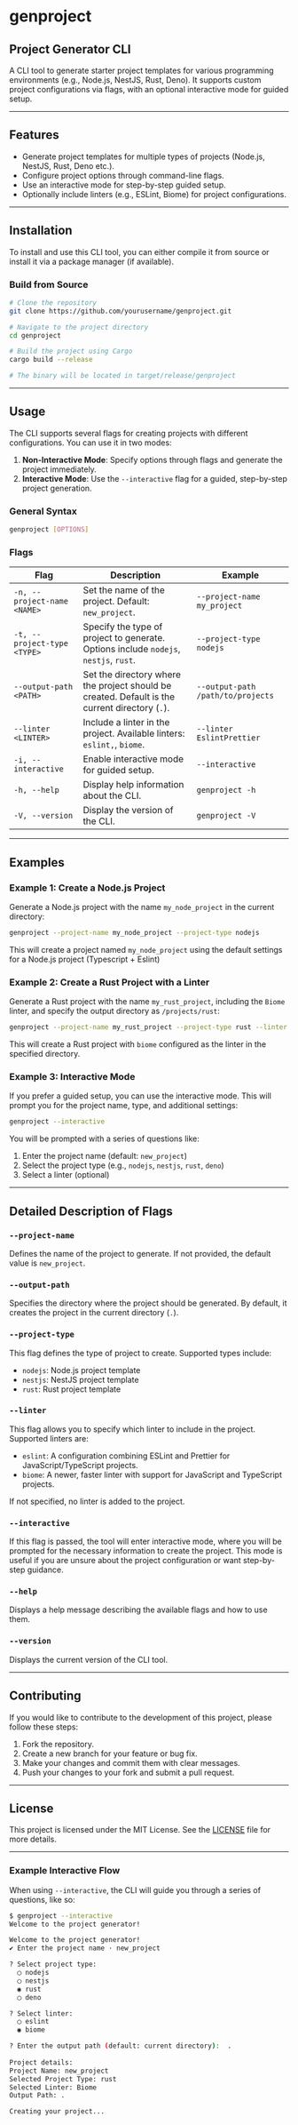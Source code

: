 
# genproject

## Project Generator CLI

A CLI tool to generate starter project templates for various programming environments (e.g., Node.js, NestJS, Rust, Deno). It supports custom project configurations via flags, with an optional interactive mode for guided setup.

---

## Features

- Generate project templates for multiple types of projects (Node.js, NestJS, Rust, Deno etc.).
- Configure project options through command-line flags.
- Use an interactive mode for step-by-step guided setup.
- Optionally include linters (e.g., ESLint, Biome) for project configurations.

---

## Installation

To install and use this CLI tool, you can either compile it from source or install it via a package manager (if available).

### Build from Source

```bash
# Clone the repository
git clone https://github.com/yourusername/genproject.git

# Navigate to the project directory
cd genproject

# Build the project using Cargo
cargo build --release

# The binary will be located in target/release/genproject
```

---

## Usage

The CLI supports several flags for creating projects with different configurations. You can use it in two modes:

1. **Non-Interactive Mode**: Specify options through flags and generate the project immediately.
2. **Interactive Mode**: Use the `--interactive` flag for a guided, step-by-step project generation.

### General Syntax

```bash
genproject [OPTIONS]
```

### Flags

| Flag                          | Description                                                                                              | Example                                      |
|-------------------------------|----------------------------------------------------------------------------------------------------------|----------------------------------------------|
| `-n, --project-name <NAME>`    | Set the name of the project. Default: `new_project`.                                                      | `--project-name my_project`                 |
| `-t, --project-type <TYPE>`    | Specify the type of project to generate. Options include `nodejs`, `nestjs`, `rust`.                    | `--project-type nodejs`                     |
| `--output-path <PATH>`         | Set the directory where the project should be created. Default is the current directory (`.`).           | `--output-path /path/to/projects`           |
| `--linter <LINTER>`            | Include a linter in the project. Available linters: `eslint,`, `biome`.                          | `--linter EslintPrettier`                   |
| `-i, --interactive`            | Enable interactive mode for guided setup.                                                               | `--interactive`                             |
| `-h, --help`                   | Display help information about the CLI.                                                                  | `genproject -h`                             |
| `-V, --version`                | Display the version of the CLI.                                                                          | `genproject -V`                             |

---

## Examples

### Example 1: Create a Node.js Project

Generate a Node.js project with the name `my_node_project` in the current directory:

```bash
genproject --project-name my_node_project --project-type nodejs
```

This will create a project named `my_node_project` using the default settings for a Node.js project (Typescript + Eslint)

### Example 2: Create a Rust Project with a Linter

Generate a Rust project with the name `my_rust_project`, including the `Biome` linter, and specify the output directory as `/projects/rust`:

```bash
genproject --project-name my_rust_project --project-type rust --linter biome --output-path /projects/rust
```

This will create a Rust project with `biome` configured as the linter in the specified directory.

### Example 3: Interactive Mode

If you prefer a guided setup, you can use the interactive mode. This will prompt you for the project name, type, and additional settings:

```bash
genproject --interactive
```

You will be prompted with a series of questions like:

1. Enter the project name (default: `new_project`)
2. Select the project type (e.g., `nodejs`, `nestjs`, `rust`, `deno`)
3. Select a linter (optional)

---

## Detailed Description of Flags

### `--project-name`
Defines the name of the project to generate. If not provided, the default value is `new_project`.

### `--output-path`
Specifies the directory where the project should be generated. By default, it creates the project in the current directory (`.`).

### `--project-type`
This flag defines the type of project to create. Supported types include:
- `nodejs`: Node.js project template
- `nestjs`: NestJS project template
- `rust`: Rust project template

### `--linter`
This flag allows you to specify which linter to include in the project. Supported linters are:
- `eslint`: A configuration combining ESLint and Prettier for JavaScript/TypeScript projects.
- `biome`: A newer, faster linter with support for JavaScript and TypeScript projects.

If not specified, no linter is added to the project.

### `--interactive`
If this flag is passed, the tool will enter interactive mode, where you will be prompted for the necessary information to create the project. This mode is useful if you are unsure about the project configuration or want step-by-step guidance.

### `--help`
Displays a help message describing the available flags and how to use them.

### `--version`
Displays the current version of the CLI tool.

---

## Contributing

If you would like to contribute to the development of this project, please follow these steps:

1. Fork the repository.
2. Create a new branch for your feature or bug fix.
3. Make your changes and commit them with clear messages.
4. Push your changes to your fork and submit a pull request.

---

## License

This project is licensed under the MIT License. See the [LICENSE](LICENSE) file for more details.

---

### Example Interactive Flow

When using `--interactive`, the CLI will guide you through a series of questions, like so:

```bash
$ genproject --interactive
Welcome to the project generator!  

Welcome to the project generator!
✔ Enter the project name · new_project

? Select project type: 
  ◯ nodejs             
  ◯ nestjs
  ◉ rust
  ◯ deno              

? Select linter: 
  ◯ eslint
  ◉ biome

? Enter the output path (default: current directory):  .
  
Project details:  
Project Name: new_project
Selected Project Type: rust
Selected Linter: Biome
Output Path: .

Creating your project...
```